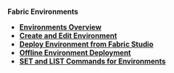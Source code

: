 <strong>Fabric Environments<strong>
        

<ul>
        <li><a href="/articles/25_environments/01_environments_overview.md">Environments Overview</a></li>
        <studio><li><a href="/articles/25_environments/02_create_new_environment.md">Create and Edit Environment</a></li></studio>
        <studio><li><a href="/articles/25_environments/03_deploy_env_from_Fabric_Studio.md">Deploy Environment from Fabric Studio</a></li></studio>
		<studio><li><a href="/articles/25_environments/04_offline_deployment.md">Offline Environment Deployment</a></li></studio>
		<studio><li><a href="/articles/25_environments/05_set_and_list_commands.md">SET and LIST Commands for Environments</a></li></studio>
</ul>











